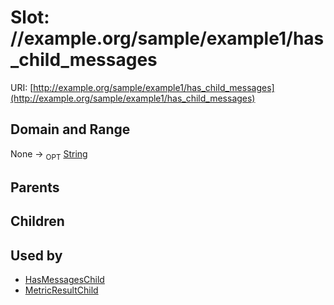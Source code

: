 
# Slot: //example.org/sample/example1/has_child_messages




URI: [http://example.org/sample/example1/has_child_messages](http://example.org/sample/example1/has_child_messages)


## Domain and Range

None &#8594;  <sub>OPT</sub> [String](types/String.md)

## Parents


## Children


## Used by

 * [HasMessagesChild](HasMessagesChild.md)
 * [MetricResultChild](MetricResultChild.md)
